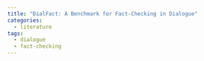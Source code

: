 ```yaml
---
title: "DialFact: A Benchmark for Fact-Checking in Dialogue"
categories:
  - literature
tags:
  - dialogue
  - fact-checking
---
```


